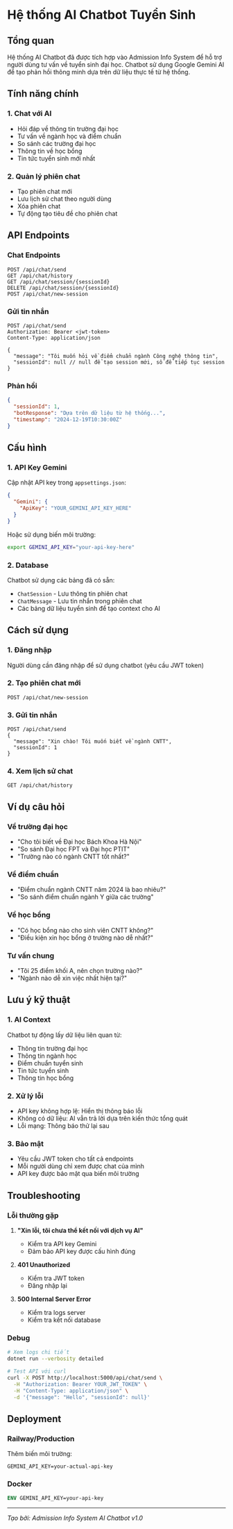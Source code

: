 # Hệ thống AI Chatbot Tuyển Sinh

## Tổng quan
Hệ thống AI Chatbot đã được tích hợp vào Admission Info System để hỗ trợ người dùng tư vấn về tuyển sinh đại học. Chatbot sử dụng Google Gemini AI để tạo phản hồi thông minh dựa trên dữ liệu thực tế từ hệ thống.

## Tính năng chính

### 1. Chat với AI
- Hỏi đáp về thông tin trường đại học
- Tư vấn về ngành học và điểm chuẩn
- So sánh các trường đại học
- Thông tin về học bổng
- Tin tức tuyển sinh mới nhất

### 2. Quản lý phiên chat
- Tạo phiên chat mới
- Lưu lịch sử chat theo người dùng
- Xóa phiên chat
- Tự động tạo tiêu đề cho phiên chat

## API Endpoints

### Chat Endpoints
```
POST /api/chat/send
GET /api/chat/history
GET /api/chat/session/{sessionId}
DELETE /api/chat/session/{sessionId}
POST /api/chat/new-session
```

### Gửi tin nhắn
```http
POST /api/chat/send
Authorization: Bearer <jwt-token>
Content-Type: application/json

{
  "message": "Tôi muốn hỏi về điểm chuẩn ngành Công nghệ thông tin",
  "sessionId": null // null để tạo session mới, số để tiếp tục session
}
```

### Phản hồi
```json
{
  "sessionId": 1,
  "botResponse": "Dựa trên dữ liệu từ hệ thống...",
  "timestamp": "2024-12-19T10:30:00Z"
}
```

## Cấu hình

### 1. API Key Gemini
Cập nhật API key trong `appsettings.json`:
```json
{
  "Gemini": {
    "ApiKey": "YOUR_GEMINI_API_KEY_HERE"
  }
}
```

Hoặc sử dụng biến môi trường:
```bash
export GEMINI_API_KEY="your-api-key-here"
```

### 2. Database
Chatbot sử dụng các bảng đã có sẵn:
- `ChatSession` - Lưu thông tin phiên chat
- `ChatMessage` - Lưu tin nhắn trong phiên chat
- Các bảng dữ liệu tuyển sinh để tạo context cho AI

## Cách sử dụng

### 1. Đăng nhập
Người dùng cần đăng nhập để sử dụng chatbot (yêu cầu JWT token)

### 2. Tạo phiên chat mới
```http
POST /api/chat/new-session
```

### 3. Gửi tin nhắn
```http
POST /api/chat/send
{
  "message": "Xin chào! Tôi muốn biết về ngành CNTT",
  "sessionId": 1
}
```

### 4. Xem lịch sử chat
```http
GET /api/chat/history
```

## Ví dụ câu hỏi

### Về trường đại học
- "Cho tôi biết về Đại học Bách Khoa Hà Nội"
- "So sánh Đại học FPT và Đại học PTIT"
- "Trường nào có ngành CNTT tốt nhất?"

### Về điểm chuẩn
- "Điểm chuẩn ngành CNTT năm 2024 là bao nhiêu?"
- "So sánh điểm chuẩn ngành Y giữa các trường"

### Về học bổng
- "Có học bổng nào cho sinh viên CNTT không?"
- "Điều kiện xin học bổng ở trường nào dễ nhất?"

### Tư vấn chung
- "Tôi 25 điểm khối A, nên chọn trường nào?"
- "Ngành nào dễ xin việc nhất hiện tại?"

## Lưu ý kỹ thuật

### 1. AI Context
Chatbot tự động lấy dữ liệu liên quan từ:
- Thông tin trường đại học
- Thông tin ngành học  
- Điểm chuẩn tuyển sinh
- Tin tức tuyển sinh
- Thông tin học bổng

### 2. Xử lý lỗi
- API key không hợp lệ: Hiển thị thông báo lỗi
- Không có dữ liệu: AI vẫn trả lời dựa trên kiến thức tổng quát
- Lỗi mạng: Thông báo thử lại sau

### 3. Bảo mật
- Yêu cầu JWT token cho tất cả endpoints
- Mỗi người dùng chỉ xem được chat của mình
- API key được bảo mật qua biến môi trường

## Troubleshooting

### Lỗi thường gặp
1. **"Xin lỗi, tôi chưa thể kết nối với dịch vụ AI"**
   - Kiểm tra API key Gemini
   - Đảm bảo API key được cấu hình đúng

2. **401 Unauthorized**
   - Kiểm tra JWT token
   - Đăng nhập lại

3. **500 Internal Server Error**
   - Kiểm tra logs server
   - Kiểm tra kết nối database

### Debug
```bash
# Xem logs chi tiết
dotnet run --verbosity detailed

# Test API với curl
curl -X POST http://localhost:5000/api/chat/send \
  -H "Authorization: Bearer YOUR_JWT_TOKEN" \
  -H "Content-Type: application/json" \
  -d '{"message": "Hello", "sessionId": null}'
```

## Deployment

### Railway/Production
Thêm biến môi trường:
```
GEMINI_API_KEY=your-actual-api-key
```

### Docker
```dockerfile
ENV GEMINI_API_KEY=your-api-key
```

---

*Tạo bởi: Admission Info System AI Chatbot v1.0* 